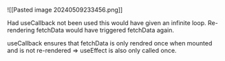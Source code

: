 ![[Pasted image 20240509233456.png]]

Had useCallback not been used this would have given an infinite loop. Re-rendering fetchData would have triggered fetchData again.

useCallback ensures that fetchData is only rendred once when mounted and is not re-rendered => useEffect is also only called once.